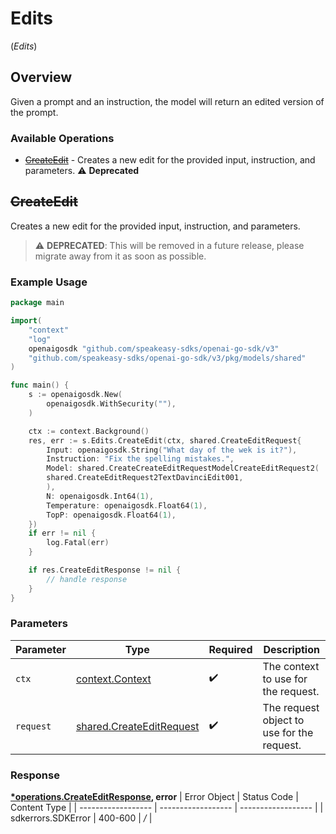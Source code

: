 # Edits
(*Edits*)

## Overview

Given a prompt and an instruction, the model will return an edited version of the prompt.

### Available Operations

* [~~CreateEdit~~](#createedit) - Creates a new edit for the provided input, instruction, and parameters. :warning: **Deprecated**

## ~~CreateEdit~~

Creates a new edit for the provided input, instruction, and parameters.

> :warning: **DEPRECATED**: This will be removed in a future release, please migrate away from it as soon as possible.

### Example Usage

```go
package main

import(
	"context"
	"log"
	openaigosdk "github.com/speakeasy-sdks/openai-go-sdk/v3"
	"github.com/speakeasy-sdks/openai-go-sdk/v3/pkg/models/shared"
)

func main() {
    s := openaigosdk.New(
        openaigosdk.WithSecurity(""),
    )

    ctx := context.Background()
    res, err := s.Edits.CreateEdit(ctx, shared.CreateEditRequest{
        Input: openaigosdk.String("What day of the wek is it?"),
        Instruction: "Fix the spelling mistakes.",
        Model: shared.CreateCreateEditRequestModelCreateEditRequest2(
        shared.CreateEditRequest2TextDavinciEdit001,
        ),
        N: openaigosdk.Int64(1),
        Temperature: openaigosdk.Float64(1),
        TopP: openaigosdk.Float64(1),
    })
    if err != nil {
        log.Fatal(err)
    }

    if res.CreateEditResponse != nil {
        // handle response
    }
}
```

### Parameters

| Parameter                                                                | Type                                                                     | Required                                                                 | Description                                                              |
| ------------------------------------------------------------------------ | ------------------------------------------------------------------------ | ------------------------------------------------------------------------ | ------------------------------------------------------------------------ |
| `ctx`                                                                    | [context.Context](https://pkg.go.dev/context#Context)                    | :heavy_check_mark:                                                       | The context to use for the request.                                      |
| `request`                                                                | [shared.CreateEditRequest](../../pkg/models/shared/createeditrequest.md) | :heavy_check_mark:                                                       | The request object to use for the request.                               |


### Response

**[*operations.CreateEditResponse](../../pkg/models/operations/createeditresponse.md), error**
| Error Object       | Status Code        | Content Type       |
| ------------------ | ------------------ | ------------------ |
| sdkerrors.SDKError | 400-600            | */*                |
